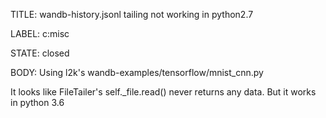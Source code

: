 TITLE:
wandb-history.jsonl tailing not working in python2.7

LABEL:
c:misc

STATE:
closed

BODY:
Using l2k's wandb-examples/tensorflow/mnist_cnn.py

It looks like FileTailer's self._file.read() never returns any data. But it works in python 3.6

